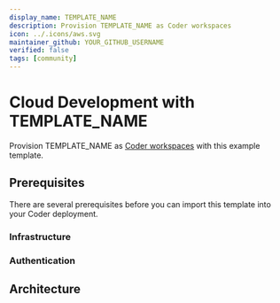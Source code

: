 ```yaml
---
display_name: TEMPLATE_NAME
description: Provision TEMPLATE_NAME as Coder workspaces
icon: ../.icons/aws.svg
maintainer_github: YOUR_GITHUB_USERNAME
verified: false
tags: [community]
---
```


# Cloud Development with TEMPLATE_NAME

Provision TEMPLATE_NAME as [Coder workspaces](https://coder.com/docs/coder-v2/latest) with this example template.

<!-- Add screenshot or demo GIF. Suggestion: Side-by-side Coder "workspace" page (left) and resources in cloud dashboard (right) -->

## Prerequisites

There are several prerequisites before you can import this template into your Coder deployment.

### Infrastructure

<!-- Does infrastructure need to be created or configured to use this template? -->

### Authentication

<!-- How does the user authenticate with the cloud API? -->

## Architecture

<!-- Which resources are provisioned as a part of this template? -->

<!-- Which resources (and workspace directories) are persisted? Which are ephemeral? -->

<!-- What is the recommended way to pre-bake developer tools (e.g. python3) into the workspace? -->
